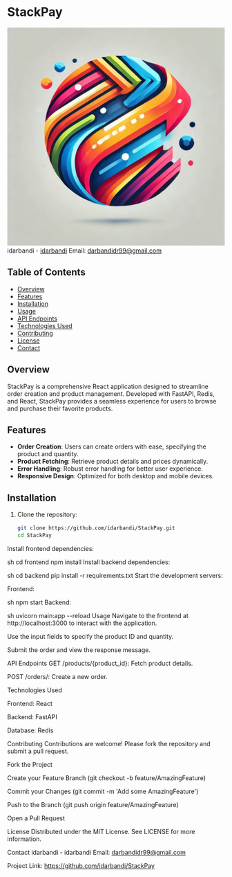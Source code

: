 # StackPay

![StackPay Logo](https://github.com/idarbandi/StackPay/blob/main/frontend/public/StackPay%20logo.png)
idarbandi - [idarbandi](https://github.com/idarbandi)
Email: darbandidr99@gmail.com

## Table of Contents
- [Overview](#overview)
- [Features](#features)
- [Installation](#installation)
- [Usage](#usage)
- [API Endpoints](#api-endpoints)
- [Technologies Used](#technologies-used)
- [Contributing](#contributing)
- [License](#license)
- [Contact](#contact)

## Overview

StackPay is a comprehensive React application designed to streamline order creation and product management. Developed with FastAPI, Redis, and React, StackPay provides a seamless experience for users to browse and purchase their favorite products.

## Features

- **Order Creation**: Users can create orders with ease, specifying the product and quantity.
- **Product Fetching**: Retrieve product details and prices dynamically.
- **Error Handling**: Robust error handling for better user experience.
- **Responsive Design**: Optimized for both desktop and mobile devices.

## Installation

1. Clone the repository:
   ```sh
   git clone https://github.com/idarbandi/StackPay.git
   cd StackPay
Install frontend dependencies:

sh
cd frontend
npm install
Install backend dependencies:

sh
cd backend
pip install -r requirements.txt
Start the development servers:

Frontend:

sh
npm start
Backend:

sh
uvicorn main:app --reload
Usage
Navigate to the frontend at http://localhost:3000 to interact with the application.

Use the input fields to specify the product ID and quantity.

Submit the order and view the response message.

API Endpoints
GET /products/{product_id}: Fetch product details.

POST /orders/: Create a new order.

Technologies Used

Frontend: React

Backend: FastAPI

Database: Redis

Contributing
Contributions are welcome! Please fork the repository and submit a pull request.

Fork the Project

Create your Feature Branch (git checkout -b feature/AmazingFeature)

Commit your Changes (git commit -m 'Add some AmazingFeature')

Push to the Branch (git push origin feature/AmazingFeature)

Open a Pull Request

License
Distributed under the MIT License. See LICENSE for more information.

Contact
idarbandi - idarbandi Email: darbandidr99@gmail.com

Project Link: https://github.com/idarbandi/StackPay
